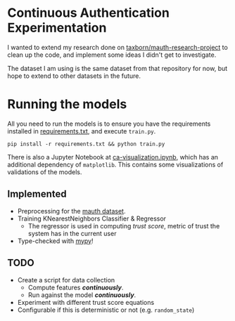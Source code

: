 # Continuous Authentication Experimentation
I wanted to extend my research done on [taxborn/mauth-research-project](https://github.com/taxborn/mauth-research-project) to
clean up the code, and implement some ideas I didn't get to investigate.

The dataset I am using is the same dataset from that repository for now, but hope to extend to other datasets in the future.

# Running the models
All you need to run the models is to ensure you have the requirements installed in [requirements.txt](./requirements.txt), and execute `train.py`.
```
pip install -r requirements.txt && python train.py
```

There is also a Jupyter Notebook at [ca-visualization.ipynb](./ca-visualization.ipynb), which has an additional dependency of `matplotlib`.
This contains some visualizations of validations of the models.

## Implemented
- Preprocessing for the [mauth dataset](https://github.com/taxborn/mauth-research-project).
- Training KNearestNeighbors Classifier & Regressor
    - The regressor is used in computing *trust score*, metric of trust the system has in the current user
- Type-checked with [mypy](https://www.mypy-lang.org/)!

## TODO
- Create a script for data collection
    - Compute features ***continuously***.
    - Run against the model ***continuously***.
- Experiment with different trust score equations
- Configurable if this is deterministic or not (e.g. `random_state`)